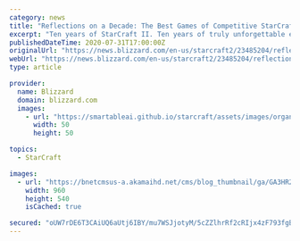 ```yaml
---
category: news
title: "Reflections on a Decade: The Best Games of Competitive StarCraft II, Part III: Legacy of the Void"
excerpt: "Ten years of StarCraft II. Ten years of truly unforgettable esports."
publishedDateTime: 2020-07-31T17:00:00Z
originalUrl: "https://news.blizzard.com/en-us/starcraft2/23485204/reflections-on-a-decade-the-best-games-of-competitive-starcraft-ii-part-iii-legacy-of-the-void"
webUrl: "https://news.blizzard.com/en-us/starcraft2/23485204/reflections-on-a-decade-the-best-games-of-competitive-starcraft-ii-part-iii-legacy-of-the-void"
type: article

provider:
  name: Blizzard
  domain: blizzard.com
  images:
    - url: "https://smartableai.github.io/starcraft/assets/images/organizations/blizzard.com-50x50.jpg"
      width: 50
      height: 50

topics:
  - StarCraft

images:
  - url: "https://bnetcmsus-a.akamaihd.net/cms/blog_thumbnail/ga/GA3HR2WJELL11595530752347.jpg"
    width: 960
    height: 540
    isCached: true

secured: "oUW7rDE6T3CAiUQ6aUtj6IBY/mu7WSJjotyM/5cZZlhrRf2cRIjx4zF793fgBVuAwR6MvKGEZPIKge18b6etba8RzKk2sE0VA7PKJXhD+ATx0L6d6sUfr8wUQAuERkw9bEo6LSoOgZ7HW8UPZ5Pp/sj1GPdxP1UbsgWK+ZI1P3Eyj2YU1b7RCs4smtCzcjwIzW+r30DCUhc8RBexF4P3Lq5KjtcHIIyslw38GhQKooNGsoKhtTujUFjv3W7nV9CXUGBBQCnax5MAIgt9Q6lHmsONgpcSWwfaZ4XFYMzHyFuasAV/FeTGU+jmbSYyzI9rt/h5NHeXrpa7uIPrsBcPfx1nablTfySTHa7H5furSe8=;cmtaC42KDpq3qIl/7wPF6w=="
---
```


